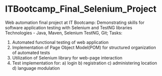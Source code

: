 # ITBootcamp_Final_Selenium_Project
Web automation final project at IT Bootcamp:
Demonstrating skills for software application testing with Selenium and TestNG libraries
Technologies - Java, Maven, Selenium TestNG, Git;
Tasks:
1. Automated functional testing of web application
2. Implementation of Page Object Model(POM) for structured organization of automated tests
3. Utilization of Selenium library for web-page interaction
4. Test implementation for:
     a) login
     b) registration
     c) administering location
     d) language modulation
